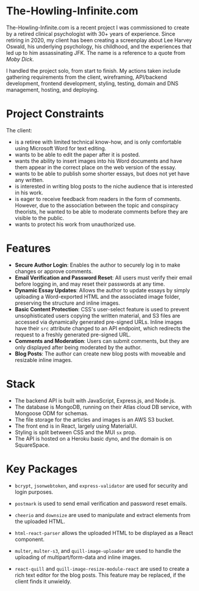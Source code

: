 # The-Howling-Infinite.com
The-Howling-Infinite.com is a recent project I was commissioned to create by a retired clinical psychologist with 30+ years of experience. Since retiring in 2020, my client has been creating a screenplay about Lee Harvey Oswald, his underlying psychology, his childhood, and the experiences that led up to him assassinating JFK. The name is a reference to a quote from *Moby Dick*.

I handled the project solo, from start to finish. My actions taken include gathering requirements from the client, wireframing, API/backend development, frontend development, styling, testing, domain and DNS management, hosting, and deploying. 

# Project Constraints

 The client: 
  - is a retiree with limited technical know-how, and is only comfortable using Microsoft Word for text editing.
 - wants to be able to edit the paper after it is posted.
 - wants the ability to insert images into his Word documents and have them appear in the correct place on the web version of the essay.
 - wants to be able to publish some shorter essays, but does not yet have any written.
 - is interested in writing blog posts to the niche audience that is interested in his work.
 - is eager to receive feedback from readers in the form of comments. However, due to the association between the topic and conspiracy theorists, he wanted to be able to moderate comments before they are visible to the public.
 - wants to protect his work from unauthorized use.

# Features 
-   **Secure Author Login**: Enables the author to securely log in to make changes or approve comments.
- **Email Verification and Password Reset**: All users must verify their email before logging in, and may reset their passwords at any time.
-   **Dynamic Essay Updates**: Allows the author to update essays by simply uploading a Word-exported HTML and the associated image folder, preserving the structure and inline images.
- **Basic Content Protection**: CSS's user-select feature is used to prevent unsophisticated users copying the written material, and S3 files are accessed via dynamically generated pre-signed URLs. Inline images have their `src` attribute changed to an API endpoint, which redirects the request to a freshly generated pre-signed URL. 
-   **Comments and Moderation**: Users can submit comments, but they are only displayed after being moderated by the author.
- **Blog Posts**: The author can create new blog posts with moveable and resizable inline images.

# Stack

 - The backend API is built with JavaScript, Express.js, and Node.js.
 - The database is MongoDB, running on their Atlas cloud DB service, with Mongoose ODM for schemas. 
 - The file storage for the articles and images is an AWS S3 bucket. 
 - The front end is in React, largely using MaterialUI.
 - Styling is split between CSS and the MUI `sx` prop.
 - The API is hosted on a Heroku basic dyno, and the domain is on SquareSpace.

# Key Packages

 - `bcrypt`, `jsonwebtoken`, and `express-validator` are used for security and login purposes.
 - `postmark` is used to send email verification and password reset emails.
 
 - `cheerio` and `downsize` are used to manipulate and extract elements from the uploaded HTML.
 
 - `html-react-parser` allows the uploaded HTML to be displayed as a React component.

 - `multer`, `multer-s3`,  and `quill-image-uploader` are used to handle the uploading of multipart/form-data  and inline images. 
 - `react-quill` and `quill-image-resize-module-react` are used to create a rich text editor for the blog posts. This feature may be replaced, if the client finds it unwieldy. 
